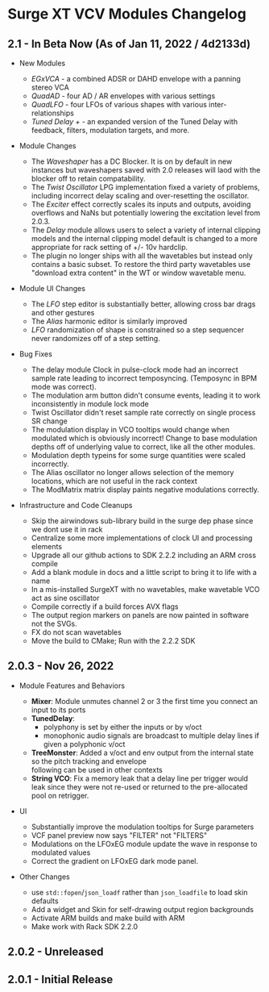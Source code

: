 # Surge XT VCV Modules Changelog

## 2.1 - In Beta Now (As of Jan 11, 2022 / 4d2133d)

- New Modules
    - *EGxVCA* - a combined ADSR or DAHD envelope with a panning stereo VCA
    - *QuadAD* - four AD / AR envelopes with various settings
    - *QuadLFO* - four LFOs of various shapes with various inter-relationships
    - *Tuned Delay +* - an expanded version of the Tuned Delay
       with feedback, filters, modulation targets, and more.

- Module Changes
    - The *Waveshaper* has a DC Blocker. It is on by default in new instances but 
      waveshapers saved with 2.0 releases will laod with the blocker off to
      retain compatability.
    - The *Twist Oscillator* LPG implementation fixed a variety of problems, including
      incorrect delay scaling and over-resetting the oscillator.
    - The *Exciter* effect correctly scales its inputs and outputs, avoiding overflows
      and NaNs but potentially lowering the excitation level from 2.0.3.
    - The *Delay* module allows users to select a variety of internal clipping models and 
      the internal clipping model default is changed to a more appropriate for rack setting
      of +/- 10v hardclip.
    - The plugin no longer ships with all the wavetables but instead only contains a basic
      subset. To restore the third party wavetables use "download extra content" in the WT or
      window wavetable menu.

- Module UI Changes
    - The *LFO* step editor is substantially better, allowing cross bar
      drags and other gestures
    - The *Alias* harmonic editor is similarly improved
    - *LFO* randomization of shape is constrained so a step sequencer
      never randomizes off of a step setting.

- Bug Fixes
    - The delay module Clock in pulse-clock mode had an incorrect sample rate leading to
      incorrect temposyncing. (Temposync in BPM mode was correct).
    - The modulation arm button didn't consume events, leading it to work 
       inconsistently in module lock mode
    - Twist Oscillator didn't reset sample rate correctly on single process SR change
    - The modulation display in VCO tooltips would change when modulated
      which is obviously incorrect! Change to base modulation depths off of underlying
      value to correct, like all the other modules.
    - Modulation depth typeins for some surge quantities were scaled incorrectly.
    - The Alias oscillator no longer allows selection of the memory locations, which
      are not useful in the rack context
    - The ModMatrix matrix display paints negative modulations correctly.

- Infrastructure and Code Cleanups
    - Skip the airwindows sub-library build in the surge dep phase since we dont use it in rack
    - Centralize some more implementations of clock UI and processing elements
    - Upgrade all our github actions to SDK 2.2.2 including an ARM cross compile
    - Add a blank module in docs and a little script to bring it to life with a name
    - In a mis-installed SurgeXT with no wavetables, make wavetable VCO act as sine oscillator
    - Compile correctly if a build forces AVX flags
    - The output region markers on panels are now painted in software not the SVGs.
    - FX do not scan wavetables
    - Move the build to CMake; Run with the 2.2.2 SDK

## 2.0.3 - Nov 26, 2022

- Module Features and Behaviors
    - **Mixer**: Module unmutes channel 2 or 3 the first time you connect an input to its ports
    - **TunedDelay**:
        - polyphony is set by either the inputs or by v/oct
        - monophonic audio signals are broadcast to multiple delay lines if given a polyphonic v/oct
    - **TreeMonster**: Added a v/oct and env output from the internal state so the pitch tracking and envelope  
      following can be used in other contexts
    - **String VCO**: Fix a memory leak that a delay line per trigger would leak since they were not
      re-used or returned to the pre-allocated pool on retrigger.

- UI
    - Substantially improve the modulation tooltips for Surge parameters
    - VCF panel preview now says "FILTER" not "FILTERS"
    - Modulations on the LFOxEG module update the wave in response to modulated values
    - Correct the gradient on LFOxEG dark mode panel.

- Other Changes
    - use `std::fopen`/`json_loadf` rather than `json_loadfile` to load skin defaults
    - Add a widget and Skin for self-drawing output region backgrounds
    - Activate ARM builds and make build with ARM
    - Make work with Rack SDK 2.2.0

## 2.0.2 - Unreleased

## 2.0.1 - Initial Release
